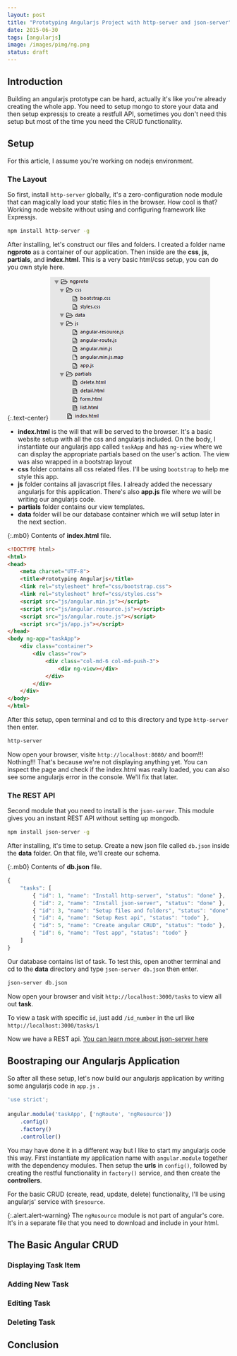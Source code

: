```yaml
---
layout: post
title: "Prototyping Angularjs Project with http-server and json-server"
date: 2015-06-30
tags: [angularjs]
image: /images/pimg/ng.png
status: draft
--- 
```


## Introduction
Building an angularjs prototype can be hard, actually it's like you're already creating the whole app. You need to setup mongo to store your data and then setup expressjs to create a restfull API, sometimes you don't need this setup but most of the time you need the CRUD functionality.

## Setup
For this article, I assume you're working on nodejs environment. 

### The Layout
So first, install ```http-server``` globally, it's a zero-configuration node module that can magically load your static files in the browser. How cool is that? Working node website without using and configuring framework like Expressjs.

~~~sh
npm install http-server -g
~~~

After installing, let's construct our files and folders. I created a folder name **ngproto** as a container of our application. Then inside are the **css**, **js**, **partials**, and **index.html**. This is a very basic html/css setup, you can do you own style here.

{:.text-center}
![npminit](/images/post/post-6-1.png)

- **index.html** is the will that will be served to the browser. It's a basic website setup with all the css and angularjs included. On the body, I instantiate our angularjs app called ``taskApp`` and has ```ng-view``` where we can display the appropriate partials based on the user's action. The view was also wrapped in a bootstrap layout
- **css** folder contains all css related files. I'll be using ```bootstrap``` to help me style this app.
- **js** folder contains all javascript files. I already added the necessary angularjs for this application. There's also **app.js** file where we will be writing our angularjs code.
- **partials** folder contains our view templates.  
- **data** folder will be our database container which we will setup later in the next section.

{:.mb0}
Contents of **index.html** file.

~~~html
<!DOCTYPE html>
<html>
<head>
	<meta charset="UTF-8">
	<title>Prototyping Angularjs</title>
	<link rel="stylesheet" href="css/bootstrap.css">
	<link rel="stylesheet" href="css/styles.css">
	<script src="js/angular.min.js"></script>
	<script src="js/angular.resource.js"></script>
	<script src="js/angular.route.js"></script>
	<script src="js/app.js"></script>
</head>
<body ng-app="taskApp">
	<div class="container">
		<div class="row">
			<div class="col-md-6 col-md-push-3">
				<div ng-view></div>
			</div>
		</div>
	</div>
</body>
</html>
~~~

After this setup, open terminal and cd to this directory and type ```http-server``` then enter.

~~~sh
http-server
~~~

Now open your browser, visite ```http://localhost:8080/``` and boom!!! Nothing!!! That's because we're not displaying anything yet. You can inspect the page and check if the index.html was really loaded, you can also see some angularjs error in the console. We'll fix that later.




### The REST API
Second module that you need to install is the ```json-server```. This module gives you an instant REST API without setting up mongodb.

~~~sh
npm install json-server -g
~~~

After installing, it's time to setup. Create a new json file called ```db.json``` inside the **data** folder. On that file, we'll create our schema.

{:.mb0}
Contents of **db.json** file.

~~~javascript
{
	"tasks": [
		{ "id": 1, "name": "Install http-server", "status": "done" },
		{ "id": 2, "name": "Install json-server", "status": "done" },
		{ "id": 3, "name": "Setup files and folders", "status": "done" },
		{ "id": 4, "name": "Setup Rest api", "status": "todo" },
		{ "id": 5, "name": "Create angular CRUD", "status": "todo" },
		{ "id": 6, "name": "Test app", "status": "todo" }
	]
}
~~~ 

Our database contains list of task. To test this, open another terminal and cd to the **data** directory and type ```json-server db.json``` then enter.

~~~sh
json-server db.json
~~~

Now open your browser and visit ```http://localhost:3000/tasks``` to view all out **task**.

To view a task with specific ```id```, just add ```/id_number``` in the url like ```http://localhost:3000/tasks/1```

Now we have a REST api. [You can learn more about json-server here](https://github.com/typicode/json-server)

## Boostraping our Angularjs Application

So after all these setup, let's now build our angularjs application by writing some angularjs code in ```app.js``` . 

~~~javascript
'use strict';

angular.module('taskApp', ['ngRoute', 'ngResource'])
	.config()
	.factory()
	.controller()
~~~ 

You may have done it in a different way but I like to start my angularjs code this way. First instantiate my application name with ```angular.module``` together with the dependency modules. Then setup the **urls** in ```config()```, followed by creating the restful functionality in ```factory()``` service, and then create the **controllers**.

For the basic CRUD (create, read, update, delete) functionality, I'll be using angularjs' service with ```$resource```. 

{:.alert.alert-warning}
The ```ngResource``` module is not part of angular's core. It's in a separate file that you need to download and include in your html.

## The Basic Angular CRUD

### Displaying Task Item

### Adding New Task

### Editing Task

### Deleting Task

## Conclusion